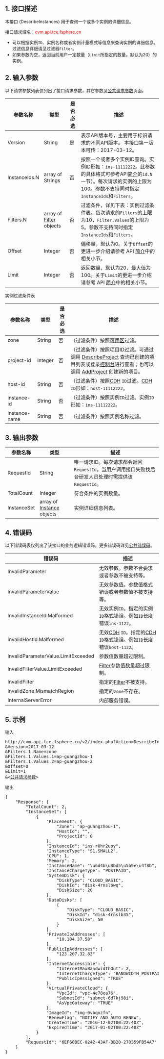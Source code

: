 ## 1. 接口描述

本接口 (DescribeInstances) 用于查询一个或多个实例的详细信息。

接口请求域名：<font style="color:red">cvm.api.tce.fsphere.cn</font>

* 可以根据实例`ID`、实例名称或者实例计量模式等信息来查询实例的详细信息。过滤信息详细请见过滤器`Filter`。
* 如果参数为空，返回当前用户一定数量（`Limit`所指定的数量，默认为20）的实例。

## 2. 输入参数

以下请求参数列表仅列出了接口请求参数，其它参数见[公共请求参数](/document/api/213/11650)页面。

| 参数名称| 类型| 是否必选| 描述|
|---------|---------|---------|---------|
|Version|String|是|表示API版本号，主要用于标识请求的不同API版本。 本接口第一版本可传：2017-03-12。|
| InstanceIds.N| array of Strings| 否| 按照一个或者多个实例ID查询。实例ID形如：`ins-11112222`。此参数的具体格式可参考API[简介](/document/api/213/11646)的`id.N`一节）。每次请求的实例的上限为100。参数不支持同时指定`InstanceIds`和`Filters`。
| Filters.N|array of [Filter](/document/api/213/9451#filter) objects| 否| 过滤条件，详见下表：实例过滤条件表。每次请求的`Filters`的上限为10，`Filter.Values`的上限为5。参数不支持同时指定`InstanceIds`和`Filters`。|
| Offset| Integer| 否| 偏移量，默认为0。关于`Offset`的更进一步介绍请参考 API [简介](/document/api/213/11646#.E8.BE.93.E5.85.A5.E5.8F.82.E6.95.B0.E4.B8.8E.E8.BF.94.E5.9B.9E.E5.8F.82.E6.95.B0.E9.87.8A.E4.B9.89)中的相关小节。|
| Limit| Integer| 否| 返回数量，默认为20，最大值为100。关于`Limit`的更进一步介绍请参考 API [简介](/document/api/213/11646#.E8.BE.93.E5.85.A5.E5.8F.82.E6.95.B0.E4.B8.8E.E8.BF.94.E5.9B.9E.E5.8F.82.E6.95.B0.E9.87.8A.E4.B9.89)中的相关小节。|

实例过滤条件表

| 参数名称| 类型| 是否必选| 描述|
|---------|---------|---------|---------|
| zone| String| 否| （过滤条件）按照[可用区](/document/api/213/9452#zone)过滤。|
| project-id| Integer| 否| （过滤条件）按照项目ID过滤。可通过调用 [DescribeProject](/document/api/378/4400) 查询已创建的项目列表或登录[控制台](http://console.tcecqpoc.fsphere.cn/project)进行查看；也可以调用 [AddProject](/document/api/378/4398) 创建新的项目。|
| host-id| String| 否| （过滤条件）按照[CDH](/document/product/416) `ID`过滤。[CDH](/document/product/416) `ID`形如：`host-11112222`。|
| instance-id| String| 否| （过滤条件）按照实例`ID`过滤。实例`ID`形如：`ins-11112222`。|
| instance-name| String| 否| （过滤条件）按照实例名称过滤。|


## 3. 输出参数

| 参数名称 | 类型 | 描述 |
|---------|---------|---------|
| RequestId| String| 唯一请求ID。每次请求都会返回`RequestId`。当用户调用接口失败找后台研发人员处理时需提供该`RequestId`。|
| TotalCount| Integer| 符合条件的实例数量。|
|InstanceSet|array of [Instance](/document/api/213/9451#instance) objects| 实例详细信息列表。|


## 4. 错误码

以下错误码表仅列出了该接口的业务逻辑错误码，更多错误码详见[公共错误码](/document/api/213/11657)。

| 错误码 | 描述 |
|---------|---------|
|InvalidParameter| 无效参数。参数不合要求或者参数不被支持等。|
|InvalidParameterValue| 无效参数值。参数值格式错误或者参数值不被支持等。|
|InvalidInstanceId.Malformed|无效实例`ID`。指定的实例`ID`格式错误。例如`ID`长度错误`ins-1122`。|
|InvalidHostId.Malformed|无效[CDH](/document/product/416) `ID`。指定的[CDH](/document/product/416) `ID`格式错误。例如`ID`长度错误`host-1122`。|
|InvalidParameterValue.LimitExceeded|参数值数量超过限制。|
|InvalidFilterValue.LimitExceeded|[Filter](/document/api/213/9451#filter)参数值数量超过限制。|
|InvalidFilter|指定的[Filter](/document/api/213/9451#filter)不被支持。|
|InvalidZone.MismatchRegion|指定的`zone`不存在。|
|InternalServerError|内部服务错误。|


## 5. 示例

输入

<pre>
http://cvm.api.tce.fsphere.cn/v2/index.php?Action=DescribeInstances
&Version=2017-03-12
&Filters.1.Name=zone
&Filters.1.Values.1=ap-guangzhou-1
&Filters.1.Values.2=ap-guangzhou-2
&Offset=0
&Limit=1
&<<a href="/document/api/213/11650">公共请求参数</a>>
</pre>

输出

<pre>
{
    "Response": {
        "TotalCount": 2,
        "InstanceSet": [
            {
                "Placement": {
                    "Zone": "ap-guangzhou-1",
                    "HostId": "",
                    "ProjectId": 0
                },
                "InstanceId": "ins-r8hr2upy",
                "InstanceType": "S1.SMALL2",
                "CPU": 1,
                "Memory": 2,
                "InstanceName": "\u6d4b\u8bd5\u5b9e\u4f8b",
                "InstanceChargeType": "POSTPAID",
                "SystemDisk": {
                    "DiskType": "CLOUD_BASIC",
                    "DiskId": "disk-4rnslbwq",
                    "DiskSize": 20
                },
                "DataDisks": [
                    {
                        "DiskType": "CLOUD_BASIC",
                        "DiskId": "disk-4rnslb35",
                        "DiskSize": 50
                    }
                ],
                "PrivateIpAddresses": [
                    "10.104.37.58"
                ],
                "PublicIpAddresses": [
                    "123.207.32.83"
                ],
                "InternetAccessible": {
                    "InternetMaxBandwidthOut": 2,
                    "InternetChargeType": "BANDWIDTH_POSTPAID",
                    "PublicIpAssigned": "TRUE"
                },
                "VirtualPrivateCloud": {
                    "VpcId": "vpc-4e78ea76",
                    "SubnetId": "subnet-6d7kj98i",
                    "AsVpcGateway": "TRUE"
                },
                "ImageId": "img-0vbqvzfn",
                "RenewFlag": "NOTIFY_AND_AUTO_RENEW",
                "CreatedTime": "2016-12-02T00:22:40Z",
                "ExpiredTime": "2017-01-02T00:22:48Z"
            }
        ],
        "RequestId": "6EF60BEC-0242-43AF-BB20-270359FB54A7"
    }
}
</pre>
